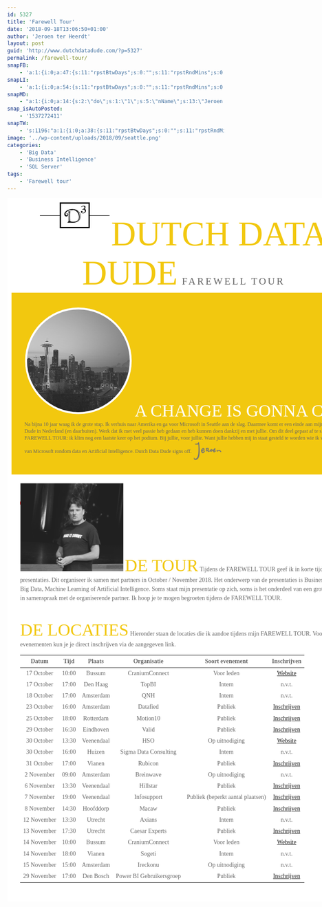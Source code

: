 ```yaml
---
id: 5327
title: 'Farewell Tour'
date: '2018-09-18T13:06:50+01:00'
author: 'Jeroen ter Heerdt'
layout: post
guid: 'http://www.dutchdatadude.com/?p=5327'
permalink: /farewell-tour/
snapFB:
    - 'a:1:{i:0;a:47:{s:11:"rpstBtwDays";s:0:"";s:11:"rpstRndMins";s:0:"";s:12:"rpstPostIncl";s:0:"";s:8:"rpstType";s:0:"";s:12:"rpstTimeType";s:0:"";s:12:"rpstFromTime";s:0:"";s:10:"rpstToTime";s:0:"";s:10:"rpstOLDays";s:0:"";s:10:"rpstNWDays";s:0:"";s:10:"nxsCPTSeld";s:0:"";s:7:"tagsSel";s:0:"";s:11:"rpstBtwHrsT";s:0:"";s:8:"tagsSelX";s:0:"";s:14:"rpstBtwHrsType";s:0:"";s:11:"rpstBtwHrsF";s:0:"";s:5:"nDays";s:0:"";s:4:"nHrs";s:0:"";s:5:"proxy";s:0:"";s:5:"fltrs";s:0:"";s:7:"fltrsOn";s:0:"";s:4:"nMin";s:0:"";s:5:"qTLng";s:0:"";s:1:"v";i:350;s:2:"do";s:1:"0";s:5:"nName";s:8:"Facebook";s:9:"msgFormat";s:51:"New post (%TITLE%) has been published on %SITENAME%";s:10:"msgAFormat";s:0:"";s:11:"msgATFormat";s:0:"";s:11:"msgACFormat";s:0:"";s:6:"appKey";s:15:"533598756698031";s:6:"appSec";s:32:"ddcec66dcd849101682d3c91c520435d";s:4:"pgID";s:16:"jeroen.terheerdt";s:11:"accessToken";s:164:"CAAHlTiRYd68BAGZBOGVnTztH7SdZCHK8nY18Bui0fUXlK38YrZBcgcmInOgcV6DI8IFZCvmjNv5K60ON1JGcLHufSFpS9L23M9IIAmVNrlj9N572gQf3Jw0GaFurjgmelznEdKzjZAnNCXqW6Y7ZBq3yRAtSR7XW8ZD";s:8:"authUser";s:10:"1327098618";s:12:"authUserName";s:0:"";s:15:"pageAccessToken";s:164:"CAAHlTiRYd68BAGZBOGVnTztH7SdZCHK8nY18Bui0fUXlK38YrZBcgcmInOgcV6DI8IFZCvmjNv5K60ON1JGcLHufSFpS9L23M9IIAmVNrlj9N572gQf3Jw0GaFurjgmelznEdKzjZAnNCXqW6Y7ZBq3yRAtSR7XW8ZD";s:15:"appsecret_proof";s:0:"";s:8:"postType";s:1:"A";s:10:"attachInfo";s:1:"F";s:6:"imgUpl";s:1:"T";s:5:"fbURL";s:41:"https://www.facebook.com/jeroen.terheerdt";s:8:"destType";s:0:"";s:11:"attachVideo";s:1:"N";s:10:"riComments";i:0;s:12:"riCommentsAA";i:0;s:3:"tpt";s:0:"";s:6:"isUpdd";s:1:"1";}}'
snapLI:
    - 'a:1:{i:0;a:54:{s:11:"rpstBtwDays";s:0:"";s:11:"rpstRndMins";s:0:"";s:12:"rpstPostIncl";s:0:"";s:8:"rpstType";s:0:"";s:12:"rpstTimeType";s:0:"";s:12:"rpstFromTime";s:0:"";s:10:"rpstToTime";s:0:"";s:10:"rpstOLDays";s:0:"";s:10:"rpstNWDays";s:0:"";s:10:"nxsCPTSeld";s:0:"";s:7:"tagsSel";s:0:"";s:11:"rpstBtwHrsT";s:0:"";s:8:"tagsSelX";s:0:"";s:14:"rpstBtwHrsType";s:0:"";s:11:"rpstBtwHrsF";s:0:"";s:5:"nDays";s:0:"";s:4:"nHrs";s:0:"";s:5:"proxy";a:2:{s:5:"proxy";s:0:"";s:2:"up";s:0:"";}s:5:"fltrs";a:0:{}s:7:"fltrsOn";i:0;s:4:"nMin";s:0:"";s:5:"qTLng";s:0:"";s:1:"v";i:350;s:2:"do";s:1:"1";s:5:"nName";s:15:"Jeroen LinkedIn";s:8:"apiToUse";s:4:"liv1";s:6:"appKey";s:29:"x5g9a44j5j436s5j4u2a4k5q5z5g4";s:6:"appSec";s:37:"d3h0aq375d33534l3k3p4m5o5q5k306r2y2n3";s:13:"oAuthVerifier";s:5:"16590";s:11:"accessToken";s:36:"09e2d709-c080-4f95-bacb-7ffae841e396";s:14:"accessTokenSec";s:36:"bf0def89-59d8-48a3-86ff-2faa5304f35e";s:10:"oAuthToken";s:40:"78--ee0258f5-8c05-4738-800e-07bbcf16b61c";s:16:"oAuthTokenSecret";s:36:"ec2bec59-72e7-49e2-b39d-dc3dfe60a719";s:14:"accessTokenExp";s:0:"";s:8:"liUserID";s:0:"";s:10:"liUserInfo";s:30:"ohqYGF-_fJ - Jeroen ter Heerdt";s:7:"imgSize";s:0:"";s:9:"msgFormat";s:27:"New blog post on %SITENAME%";s:10:"msgAFormat";s:0:"";s:8:"postType";s:1:"A";s:5:"grpID";s:0:"";s:8:"whToPost";s:2:"PR";s:5:"pgcID";s:0:"";s:5:"pggID";s:0:"";s:4:"pgID";s:1:"p";s:5:"uPage";s:0:"";s:8:"inclTags";i:0;s:11:"msgCTFormat";s:7:"%TITLE%";s:10:"msgCFormat";s:9:"%RAWTEXT%";s:11:"msgATFormat";s:0:"";s:6:"isUpdd";s:1:"1";s:7:"proxyOn";i:0;s:9:"wpImgSize";s:4:"full";s:7:"useSURL";i:0;}}'
snapMD:
    - "a:1:{i:0;a:14:{s:2:\"do\";s:1:\"1\";s:5:\"nName\";s:13:\"Jeroen Medium\";s:9:\"msgFormat\";s:19:\"%FULLTEXT%\r\n\r\n%URL%\";s:10:\"msgTFormat\";s:7:\"%TITLE%\";s:6:\"appKey\";s:29:\"x5g9a44c464j584r25434i5h5i554\";s:6:\"appSec\";s:85:\"d3h0aq2745454i544w2l5a4a4h534j5r2x2z244a4s2b4a4e4z244s223v2s2s284m5z2n5u2a4x274742303\";s:7:\"fltrsOn\";i:0;s:5:\"fltrs\";a:0:{}s:7:\"proxyOn\";i:0;s:9:\"wpImgSize\";s:4:\"full\";s:7:\"useSURL\";i:0;s:1:\"v\";i:350;s:8:\"inclTags\";i:0;s:4:\"publ\";s:1:\"0\";}}"
snap_isAutoPosted:
    - '1537272411'
snapTW:
    - 's:1196:"a:1:{i:0;a:38:{s:11:"rpstBtwDays";s:0:"";s:11:"rpstRndMins";s:0:"";s:12:"rpstPostIncl";s:0:"";s:8:"rpstType";s:0:"";s:12:"rpstTimeType";s:0:"";s:12:"rpstFromTime";s:0:"";s:10:"rpstToTime";s:0:"";s:10:"rpstOLDays";s:0:"";s:10:"rpstNWDays";s:0:"";s:10:"nxsCPTSeld";s:0:"";s:7:"tagsSel";s:0:"";s:11:"rpstBtwHrsT";s:0:"";s:8:"tagsSelX";s:0:"";s:14:"rpstBtwHrsType";s:0:"";s:11:"rpstBtwHrsF";s:0:"";s:5:"nDays";s:0:"";s:4:"nHrs";s:0:"";s:5:"proxy";s:0:"";s:5:"fltrs";s:0:"";s:7:"fltrsOn";s:0:"";s:4:"nMin";s:0:"";s:5:"qTLng";s:0:"";s:1:"v";i:350;s:2:"do";s:1:"1";s:5:"nName";s:7:"Twitter";s:8:"attchImg";i:0;s:9:"msgFormat";s:32:"New blog %TITLE% - %SURL% %TAGS%";s:6:"appKey";s:22:"BBCKMnAy6xa0OK3ZJOE2qQ";s:6:"appSec";s:40:"C6cruJh0ofbgG5J8DMBZPrPg8z8DJ0B5GQXIJQTM";s:5:"twURL";s:35:"https://twitter.com/jeroenterheerdt";s:11:"accessToken";s:50:"94532914-9xj4DdDhZrcH9lmr9jJwSKUkWl8AzKHto2j6hT18o";s:14:"accessTokenSec";s:43:"Kaa6LYwDhpweIREzi8QQgG0OPBwqVyAfWmzelZrUxSY";s:7:"imgSize";s:0:"";s:6:"isUpdd";s:1:"1";s:8:"isPosted";s:1:"1";s:4:"pgID";s:19:"1042022134929915904";s:7:"postURL";s:62:"https://twitter.com/jeroenterheerdt/status/1042022134929915904";s:5:"pDate";s:19:"2018-09-18 12:06:51";}}";'
image: '../wp-content/uploads/2018/09/seattle.png'
categories:
    - 'Big Data'
    - 'Business Intelligence'
    - 'SQL Server'
tags:
    - 'Farewell tour'
---
```


<div style="font-family: 'Norwester'; font-weight: normal; font-style: normal; width: 800px; text-align: center; background-color: white; margin: 0 auto; padding: 10px;"><img style="margin-bottom: 40px;" src="../wp-content/uploads/2016/03/D3logo.png">
<span style="font-size: 80px; color: #f2c80f;">DUTCH DATA DUDE</span><span style="font-family: 'Raleway'; font-size: 23px; color: #666666; letter-spacing: 4px; font-weight: semi-bold;">
FAREWELL TOUR</span>
<div style="width: 100%; text-align: left; background-color: #f2c80f; padding: 30px;"><img class="alignleft" src="../wp-content/uploads/2018/09/seattle.png">
<span style="font-size: 40px; color: white; text-align: center;">A CHANGE IS GONNA COME</span>
<span style="font-family: 'Raleway'; color: #666666; font-size: 12px;"><span style="font-family: 'Raleway'; color: #666666; font-size: 12px;">Na bijna 10 jaar waag ik de grote stap. Ik verhuis naar Amerika en ga voor Microsoft in Seattle aan de slag. Daarmee komt er een einde aan mijn werk als Dutch Data Dude in Nederland (en daarbuiten). Werk dat ik met veel passie heb gedaan en heb kunnen doen dankzij en met jullie. Om dit deel gepast af te sluiten doe ik een FAREWELL TOUR: ik klim nog een laatste keer op het podium. Bij jullie, voor jullie. Want jullie hebben mij in staat gesteld te worden wie ik wilde zijn: het geluid van Microsoft rondom data en Artificial Intelligence. Dutch Data Dude signs off.</span></span><img style="vertical-align: middle;" src="../wp-content/uploads/2018/09/signature.png"></div>
<div style="width: 100%; text-align: left; background-color: white; padding: 20px;"><img class="alignright" style="width: 30%;" src="../wp-content/uploads/2018/09/foto3.png">
<span style="font-size: 40px; color: #f2c80f;">DE TOUR</span>
<span style="font-family: 'Raleway'; color: #666666; font-size: 14px; line-height: 150%;"><span style="font-family: 'Raleway'; color: #666666; font-size: 14px; line-height: 150%;">
Tijdens de FAREWELL TOUR geef ik in korte tijd een flink aantal presentaties.
Dit organiseer ik samen met partners in October / November 2018. Het onderwerp van de presentaties is Business Intelligence, Big Data, Machine Learning of Artificial Intelligence. Soms staat mijn presentatie op zich, soms is het onderdeel van een groter geheel. Alles in samenspraak met de organiserende partner. Ik hoop je te mogen begroeten tijdens de FAREWELL TOUR.</span></span></div>
<div style="width: 100%; text-align: left; background-color: white; padding: 20px;"><span style="font-family: 'Norwester'; font-size: 40px; color: #f2c80f;">DE LOCATIES</span>
<span style="font-family: 'Raleway'; color: #666666; font-size: 14px; line-height: 150%;">
Hieronder staan de locaties die ik aandoe tijdens mijn FAREWELL TOUR. Voor publieke evenementen kun je je direct inschrijven via de aangegeven link.
</span>
<table style="border: none; font-family: 'Raleway'; color: #666666; font-size: 14px; line-height: 150%; text-align: center;">
<thead>
<tr>
<th>Datum</th>
<th>Tijd</th>
<th>Plaats</th>
<th>Organisatie</th>
<th>Soort evenement</th>
<th>Inschrijven</th>
</tr>
</thead>
<tbody>
<tr>
<td>17 October</td>
<td>10:00</td>
<td>Bussum</td>
<td>CraniumConnect</td>
<td>Voor leden</td>
<td><a href="https://www.craniumconnect.com/events/roundtable-executive-community/">Website</a></td>
</tr>
<tr>
<td>17 October</td>
<td>17:00</td>
<td>Den Haag</td>
<td>TopBI</td>
<td>Intern</td>
<td>n.v.t.</td>
</tr>
<tr>
<td>18 October</td>
<td>17:00</td>
<td>Amsterdam</td>
<td>QNH</td>
<td>Intern</td>
<td>n.v.t.</td>
</tr>
<tr>
<td>23 October</td>
<td>16:00</td>
<td>Amsterdam</td>
<td>Datafied</td>
<td>Publiek</td>
<td><a href="https://www.eventbrite.com/e/datafied-people-analytics-meet-up-tickets-50950066019">Inschrijven</a></td>
</tr>
<tr>
<td>25 October</td>
<td>18:00</td>
<td>Rotterdam</td>
<td>Motion10</td>
<td>Publiek</td>
<td><a href="https://www.werkenbijmotion10.nl/evenement/a0O1n00000LsOE5EAN/becoming-a-data-driven-organization-2/">Inschrijven</a></td>
</tr>
<tr>
<td>29 October</td>
<td>16:30</td>
<td>Eindhoven</td>
<td>Valid</td>
<td>Publiek</td>
<td><a href="https://info.valid.nl/dutch-data-dude-farewell-tour?utm_content=78111060&amp;utm_medium=social&amp;utm_source=dutchdatadude">Inschrijven</a></td>
</tr>
<tr>
<td>30 October</td>
<td>13:30</td>
<td>Veenendaal</td>
<td>HSO</td>
<td>Op uitnodiging</td>
<td><a href="https://inspiratiedag.hso.com/nl">Website</a></td>
</tr>
<tr>
<td>30 October</td>
<td>16:00</td>
<td>Huizen</td>
<td>Sigma Data Consulting</td>
<td>Intern</td>
<td>n.v.t.</td>
</tr>
<tr>
<td>31 October</td>
<td>17:00</td>
<td>Vianen</td>
<td>Rubicon</td>
<td>Publiek</td>
<td><a href="https://werkenbijrubicon.nl/evenementen/big-data-meetup">Inschrijven</a></td>
</tr>
<tr>
<td>2 November</td>
<td>09:00</td>
<td>Amsterdam</td>
<td>Breinwave</td>
<td>Op uitnodiging</td>
<td>n.v.t.</td>
</tr>
<tr>
<td>6 November</td>
<td>13:30</td>
<td>Veenendaal</td>
<td>Hillstar</td>
<td>Publiek</td>
<td><a href="https://hillstar.nl/next-in-intelligence-farewell-tour-van-jeroen-ter-heerdt-welkom-in-nieuw-kantoor/">Inschrijven</a></td>
</tr>
<tr>
<td>7 November</td>
<td>19:00</td>
<td>Veenendaal</td>
<td>Infosupport</td>
<td>Publiek (beperkt aantal plaatsen)</td>
<td><a href="https://blogs.infosupport.com/event/dutch-data-dude-farewell-tour/">Inschrijven</a></td>
</tr>
<tr>
<td>8 November</td>
<td>14:30</td>
<td>Hoofddorp</td>
<td>Macaw</td>
<td>Publiek</td>
<td><a href="https://www.macaw.nl/inspiratie/events/macaw-data-update">Inschrijven</a></td>
</tr>
<tr>
<td>12 November</td>
<td>13:30</td>
<td>Utrecht</td>
<td>Axians</td>
<td>Intern</td>
<td>n.v.t.</td>
</tr>
<tr>
<td>13 November</td>
<td>17:30</td>
<td>Utrecht</td>
<td>Caesar Experts</td>
<td>Publiek</td>
<td><a href="https://www.eventbrite.nl/e/tickets-een-avond-met-jeroen-jeroen-hoera-een-data-gedreven-organisatie-51265592768?aff=ebdssbdestsearch">Inschrijven</a></td>
</tr>
<tr>
<td>14 November</td>
<td>10:00</td>
<td>Bussum</td>
<td>CraniumConnect</td>
<td>Voor leden</td>
<td><a href="https://www.craniumconnect.com/events/dynamics-experience-2018/">Website</a></td>
</tr>
<tr>
<td>14 November</td>
<td>18:00</td>
<td>Vianen</td>
<td>Sogeti</td>
<td>Intern</td>
<td>n.v.t.</td>
</tr>
<tr>
<td>15 November</td>
<td>15:00</td>
<td>Amsterdam</td>
<td>Ireckonu</td>
<td>Op uitnodiging</td>
<td>n.v.t.</td>
</tr>
<tr>
<td>29 November</td>
<td>17:00</td>
<td>Den Bosch</td>
<td>Power BI Gebruikersgroep</td>
<td>Publiek</td>
<td><a href="http://pbig.nl/events/dutch-data-dude-farewell-tour/">Inschrijven</a></td>
</tr>
</tbody>
</table>
</div>
<div></div>
<div></div>
</div>